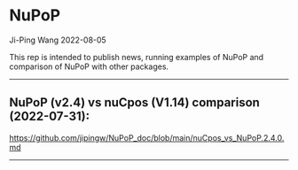 NuPoP
================
Ji-Ping Wang
2022-08-05

This rep is intended to publish news, running examples of NuPoP and
comparison of NuPoP with other packages.

------------------------------------------------------------------------

## NuPoP (v2.4) vs nuCpos (V1.14) comparison (2022-07-31):

<https://github.com/jipingw/NuPoP_doc/blob/main/nuCpos_vs_NuPoP.2.4.0.md>

------------------------------------------------------------------------
